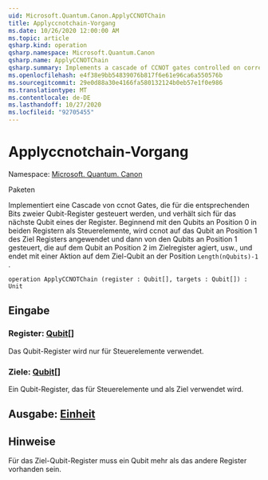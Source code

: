 ```yaml
---
uid: Microsoft.Quantum.Canon.ApplyCCNOTChain
title: Applyccnotchain-Vorgang
ms.date: 10/26/2020 12:00:00 AM
ms.topic: article
qsharp.kind: operation
qsharp.namespace: Microsoft.Quantum.Canon
qsharp.name: ApplyCCNOTChain
qsharp.summary: Implements a cascade of CCNOT gates controlled on corresponding bits of two qubit registers, acting on the next qubit of one of the registers. Starting from the qubits at position 0 in both registers as controls, CCNOT is applied to the qubit at position 1 of the target register, then controlled by the qubits at position 1 acting on the qubit at position 2 in the target register, etc., ending with an action on the target qubit in position `Length(nQubits)-1`.
ms.openlocfilehash: e4f38e9bb54839076b817f6e61e96ca6a550576b
ms.sourcegitcommit: 29e0d88a30e4166fa580132124b0eb57e1f0e986
ms.translationtype: MT
ms.contentlocale: de-DE
ms.lasthandoff: 10/27/2020
ms.locfileid: "92705455"
---
```

# <a name="applyccnotchain-operation"></a>Applyccnotchain-Vorgang

Namespace: [Microsoft. Quantum. Canon](xref:Microsoft.Quantum.Canon)

Paketen [](https://nuget.org/packages/)


Implementiert eine Cascade von ccnot Gates, die für die entsprechenden Bits zweier Qubit-Register gesteuert werden, und verhält sich für das nächste Qubit eines der Register.
Beginnend mit den Qubits an Position 0 in beiden Registern als Steuerelemente, wird ccnot auf das Qubit an Position 1 des Ziel Registers angewendet und dann von den Qubits an Position 1 gesteuert, die auf dem Qubit an Position 2 im Zielregister agiert, usw., und endet mit einer Aktion auf dem Ziel-Qubit an der Position `Length(nQubits)-1` .

```qsharp
operation ApplyCCNOTChain (register : Qubit[], targets : Qubit[]) : Unit
```


## <a name="input"></a>Eingabe

### <a name="register--qubit"></a>Register: [Qubit](xref:microsoft.quantum.lang-ref.qubit)[]

Das Qubit-Register wird nur für Steuerelemente verwendet.


### <a name="targets--qubit"></a>Ziele: [Qubit](xref:microsoft.quantum.lang-ref.qubit)[]

Ein Qubit-Register, das für Steuerelemente und als Ziel verwendet wird.



## <a name="output--unit"></a>Ausgabe: [Einheit](xref:microsoft.quantum.lang-ref.unit)



## <a name="remarks"></a>Hinweise

Für das Ziel-Qubit-Register muss ein Qubit mehr als das andere Register vorhanden sein.